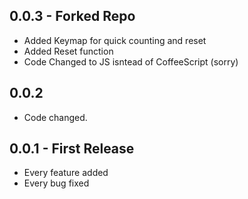 ## 0.0.3 - Forked Repo
* Added Keymap for quick counting and reset
* Added Reset function
* Code Changed to JS isntead of CoffeeScript (sorry)

## 0.0.2

* Code changed.

## 0.0.1 - First Release
* Every feature added
* Every bug fixed
